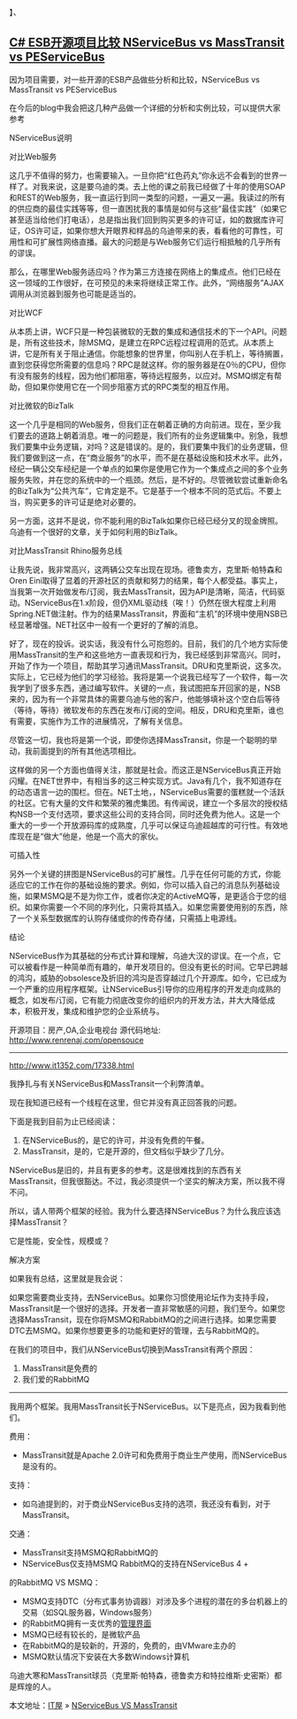 】、



## [C# ESB开源项目比较 NServiceBus vs MassTransit vs PEServiceBus](https://www.cnblogs.com/xuliwen/archive/2012/10/09/2716519.html)









因为项目需要，对一些开源的ESB产品做些分析和比较，NServiceBus vs MassTransit vs PEServiceBus

  在今后的blog中我会把这几种产品做一个详细的分析和实例比较，可以提供大家参考

  NServiceBus说明

 对比Web服务

这几乎不值得的努力，也需要输入。一旦你把“红色药丸”你永远不会看到的世界一样了。对我来说，这是要乌迪的类。去上他的课之前我已经做了十年的使用SOAP和REST的Web服务，我一直运行到同一类型的问题，一遍又一遍。我读过的所有的供应商的最佳实践等等，但一直困扰我的事情是如何与这些“最佳实践”（如果它甚至适当给他们打电话），总是指出我们回到购买更多的许可证，如的数据库许可证，OS许可证，如果你想大开眼界和样品的乌迪带来的表，看看他的可靠性，可用性和可扩展性网络直播。最大的问题是与Web服务它们运行相抵触的几乎所有的谬误。

那么，在哪里Web服务适应吗？作为第三方连接在网络上的集成点。他们已经在这一领域的工作很好，在可预见的未来将继续正常工作。此外，“网络服务”AJAX调用从浏览器到服务也可能是适当的。

对比WCF

从本质上讲，WCF只是一种包装微软的无数的集成和通信技术的下一个API。问题是，所有这些技术，除MSMQ，是建立在RPC远程过程调用的范式。从本质上讲，它是所有关于阻止通信。你能想象的世界里，你叫别人在手机上，等待搁置，直到您获得您所需要的信息吗？RPC是就这样。你的服务器是在0％的CPU，但你有没有服务的线程，因为他们都阻塞，等待远程服务，以应对。MSMQ绑定有帮助，但如果你使用它在一个同步阻塞方式的RPC类型的相互作用。

对比微软的BizTalk

这一个几乎是相同的Web服务，但我们正在朝着正确的方向前进。现在，至少我们要去的道路上朝着消息。唯一的问题是，我们所有的业务逻辑集中。别急，我想我们要集中业务逻辑，对吗？这是错误的。是的，我们要集中我们的业务逻辑，但我们要做到这一点，在“商业服务”的水平，而不是在基础设施和技术水平。此外，经纪一辆公交车经纪是一个单点的如果你是使用它作为一个集成点之间的多个业务服务失败，并在您的系统中的一个瓶颈。然后，是不好的。尽管微软尝试重新命名的BizTalk为“公共汽车”，它肯定是不。它是基于一个根本不同的范式后。不要上当，购买更多的许可证是绝对必要的。

另一方面，这并不是说，你不能利用的BizTalk如果你已经已经分叉的现金牌照。乌迪有一个很好的文章，关于如何利用的BizTalk。

对比MassTransit Rhino服务总线

让我先说，我非常高兴，这两辆公交车出现在现场。德鲁卖方，克里斯·帕特森和Oren  Eini取得了显着的开源社区的贡献和努力的结果，每个人都受益。事实上，当我第一次开始做发布/订阅，我去MassTransit，因为API是清晰，简洁，代码驱动。NServiceBus在1.x阶段，但仍XML驱动线（唉！）仍然在很大程度上利用Spring.NET做注射。作为的结果MassTransit，界面和“主机”的环境中使用NSB已经显著增强。NET社区中一般有一个更好的了解的消息。

好了，现在的投诉。说实话，我没有什么可抱怨的。目前，我们的几个地方实际使用MassTransit的生产和这些地方一直表现和行为，我已经感到非常高兴。同时，开始了作为一个项目，帮助其学习通讯MassTransit。DRU和克里斯说，这多次。实际上，它已经为他们的学习经验。我将是第一个说我已经写了一个软件，每一次我学到了很多东西，通过编写软件。关键的一点，我试图把车开回家的是，NSB来的，因为有一个非常具体的需要乌迪与他的客户，他能够填补这个空白后等待（等待，等待）微软发布的东西在发布/订阅的空间。相反，DRU和克里斯，谁也有需要，实施作为工作的进展情况，了解有关信息。

尽管这一切，我也将是第一个说，即使你选择MassTransit，你是一个聪明的举动，我前面提到的所有其他选项相比。

这样做的另一个方面也值得关注，那就是社会。而这正是NServiceBus真正开始闪耀。在NET世界中，有相当多的这三种实现方式。Java有几个，我不知道存在的动态语言一边的围栏。但在。NET土地，，NServiceBus需要的蛋糕就一个活跃的社区。它有大量的文件和繁荣的雅虎集团。有传闻说，建立一个多层次的授权结构NSB一个支付选项，要求这些公司的支持合同，同时还免费为他人。这是一个重大的一步一个开放源码库的成熟度，几乎可以保证乌迪超越库的可行性。有效地库现在是“做大”他是，他是一个高大的家伙。

可插入性

另外一个关键的拼图是NServiceBus的可扩展性。几乎在任何可能的方式，你能适应它的工作在你的基础设施的要求。例如，你可以插入自己的消息队列基础设施，如果MSMQ是不是为你工作，或者你决定的ActiveMQ等，是更适合于您的组织。如果你需要一个不同的序列化，只需将其插入。如果您需要使用别的东西，除了一个关系型数据库的认购存储或你的传奇存储，只需插上电源线。

结论

NServiceBus作为其基础的分布式计算和理解，乌迪大汉的谬误。在一个点，它可以被看作是一种简单而有趣的，单开发项目的。但没有更长的时间。它早已跨越的鸿沟，威胁的obsolesce及折旧的鸿沟是否穿越过几个开源库。如今，它已成为一个严重的应用程序框架。让NServiceBus引导你的应用程序的开发走向成熟的概念，如发布/订阅，它有能力彻底改变你的组织内的开发方法，并大大降低成本，积极开发，集成和维护您的企业系统与。

开源项目：房产,OA,企业电视台   源代码地址: http://www.renrenaj.com/opensouce





---







http://www.it1352.com/17338.html



我挣扎与有关NServiceBus和MassTransit一个利弊清单。

现在我知道已经有一个线程在这里，但它并没有真正回答我的问题。

下面是我到目前为止已经阅读：

1. 在NServiceBus的，是它的许可，并没有免费的午餐。 
2.  MassTransit，是的，它是开源的，但文档似乎缺少了几分。

 NServiceBus是旧的，并且有更多的参考。这是很难找到的东西有关MassTransit，但我很豁达。不过，我必须提供一个坚实的解决方案，所以我不得不问。

所以，请人带两个框架的经验。我为什么要选择NServiceBus？为什么我应该选择MassTransit？

它是性能，安全性，规模或？

解决方案

如果我有总结，这里就是我会说：

如果您需要商业支持，去NServiceBus。如果你习惯使用论坛作为支持手段，MassTransit是一个很好的选择。开发者一直非常敏感的问题，我们至今。如果您选择MassTransit，现在你将MSMQ和RabbitMQ的之间进行选择。如果您需要DTC去MSMQ。如果你想要更多的功能和更好的管理，去与RabbitMQ的。

在我们的项目中，我们从NServiceBus切换到MassTransit有两个原因：

1.  MassTransit是免费的
2. 我们爱的RabbitMQ 

------

我用两个框架。我用MassTransit长于NServiceBus。以下是亮点，因为我看到他们。

费用：

-  MassTransit就是Apache 2.0许可和免费用于商业生产使用，而NServiceBus是没有的。

支持：

- 如乌迪提到的，对于商业NServiceBus支持的选项，我还没有看到，对于MassTransit。

交通：

-  MassTransit支持MSMQ和RabbitMQ的
-   NServiceBus仅支持MSMQ  RabbitMQ的支持在NServiceBus 4 + 

的RabbitMQ VS MSMQ：

-  MSMQ支持DTC（分布式事务协调器）对涉及多个进程的潜在的多台机器上的交易（如SQL服务器，Windows服务）
- 的RabbitMQ拥有一支优秀的[管理界面](http://www.rabbitmq.com/management.html) 
-  MSMQ已经有较长的，是微软产品
- 在RabbitMQ的是较新的，开源的，免费的，由VMware主办的
-  MSMQ默认情况下安装在大多数Windows计算机

乌迪大寒和MassTransit球员（克里斯·帕特森，德鲁卖方和特拉维斯·史密斯）都是辉煌的人。

本文地址：[IT屋](http://www.it1352.com) » [NServiceBus VS MassTransit](http://www.it1352.com/17338.html)